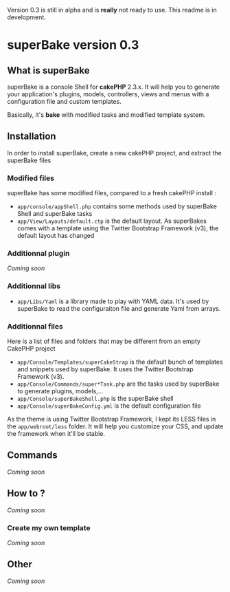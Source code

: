 Version 0.3 is still in alpha and is __really__ not ready to use.
This readme is in development.

# superBake version 0.3
## What is superBake
superBake is a console Shell for __cakePHP__ 2.3.x. It will help you to generate your application's plugins, models, controllers, views and menus with a configuration file and custom templates.

Basically, it's __bake__ with modified tasks and modified template system.
## Installation
In order to install superBake, create a new cakePHP project, and extract the superBake files
### Modified files
superBake has some modified files, compared to a fresh cakePHP install :

 - `app/console/appShell.php` contains some methods used by superBake Shell and superBake tasks
 - `app/View/Layouts/default.ctp` is the default layout. As superBakes comes with a template using the Twitter Bootstrap Framework (v3), the default layout has changed

### Additionnal plugin
*Coming soon*
### Additionnal libs
 - `app/Libs/Yaml` is a library made to play with YAML data. It's used by superBake to read the configuraiton file and generate Yaml from arrays.

### Additionnal files
Here is a list of files and folders that may be different from an empty CakePHP project

 - `app/Console/Templates/superCakeStrap` is the default bunch of templates and snippets used by superBake. It uses the Twitter Bootstrap Framework (v3).
 - `app/Console/Commands/super*Task.php` are the tasks used by superBake to generate plugins, models,...
 - `app/Console/superBakeShell.php` is the superBake shell
 - `app/Console/superBakeConfig.yml` is the default configuration file

As the theme is using Twitter Bootstrap Framework, I kept its LESS files in the `app/webroot/less` folder. It will help you customize your CSS, and update the framework when it'll be stable.

## Commands
*Coming soon*
## How to ?
*Coming soon*
### Create my own template
*Coming soon*
## Other
*Coming soon*